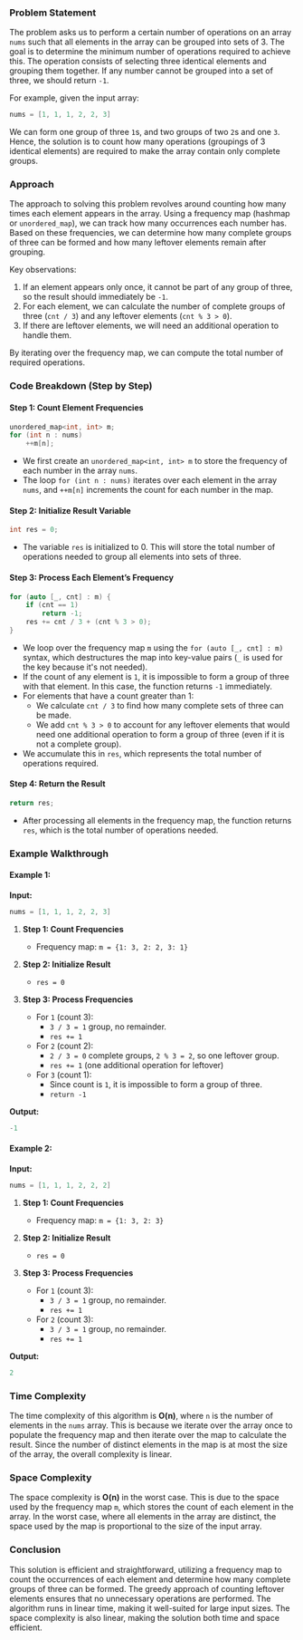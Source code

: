 ### Problem Statement

The problem asks us to perform a certain number of operations on an array `nums` such that all elements in the array can be grouped into sets of 3. The goal is to determine the minimum number of operations required to achieve this. The operation consists of selecting three identical elements and grouping them together. If any number cannot be grouped into a set of three, we should return `-1`.

For example, given the input array:
```cpp
nums = [1, 1, 1, 2, 2, 3]
```
We can form one group of three `1`s, and two groups of two `2`s and one `3`. Hence, the solution is to count how many operations (groupings of 3 identical elements) are required to make the array contain only complete groups.

### Approach

The approach to solving this problem revolves around counting how many times each element appears in the array. Using a frequency map (hashmap or `unordered_map`), we can track how many occurrences each number has. Based on these frequencies, we can determine how many complete groups of three can be formed and how many leftover elements remain after grouping.

Key observations:
1. If an element appears only once, it cannot be part of any group of three, so the result should immediately be `-1`.
2. For each element, we can calculate the number of complete groups of three (`cnt / 3`) and any leftover elements (`cnt % 3 > 0`). 
3. If there are leftover elements, we will need an additional operation to handle them.

By iterating over the frequency map, we can compute the total number of required operations.

### Code Breakdown (Step by Step)

#### Step 1: Count Element Frequencies

```cpp
unordered_map<int, int> m;
for (int n : nums)
    ++m[n];
```

- We first create an `unordered_map<int, int> m` to store the frequency of each number in the array `nums`.
- The loop `for (int n : nums)` iterates over each element in the array `nums`, and `++m[n]` increments the count for each number in the map.

#### Step 2: Initialize Result Variable

```cpp
int res = 0;
```

- The variable `res` is initialized to 0. This will store the total number of operations needed to group all elements into sets of three.

#### Step 3: Process Each Element’s Frequency

```cpp
for (auto [_, cnt] : m) {
    if (cnt == 1)
        return -1;
    res += cnt / 3 + (cnt % 3 > 0);
}
```

- We loop over the frequency map `m` using the `for (auto [_, cnt] : m)` syntax, which destructures the map into key-value pairs (`_` is used for the key because it's not needed).
- If the count of any element is `1`, it is impossible to form a group of three with that element. In this case, the function returns `-1` immediately.
- For elements that have a count greater than 1:
  - We calculate `cnt / 3` to find how many complete sets of three can be made.
  - We add `cnt % 3 > 0` to account for any leftover elements that would need one additional operation to form a group of three (even if it is not a complete group).
- We accumulate this in `res`, which represents the total number of operations required.

#### Step 4: Return the Result

```cpp
return res;
```

- After processing all elements in the frequency map, the function returns `res`, which is the total number of operations needed.

### Example Walkthrough

#### Example 1:

**Input:**
```cpp
nums = [1, 1, 1, 2, 2, 3]
```

1. **Step 1: Count Frequencies**
   - Frequency map: `m = {1: 3, 2: 2, 3: 1}`
   
2. **Step 2: Initialize Result**
   - `res = 0`

3. **Step 3: Process Frequencies**
   - For `1` (count 3): 
     - `3 / 3 = 1` group, no remainder.
     - `res += 1`
   - For `2` (count 2):
     - `2 / 3 = 0` complete groups, `2 % 3 = 2`, so one leftover group.
     - `res += 1` (one additional operation for leftover)
   - For `3` (count 1):
     - Since count is `1`, it is impossible to form a group of three.
     - `return -1`

**Output:**
```cpp
-1
```

#### Example 2:

**Input:**
```cpp
nums = [1, 1, 1, 2, 2, 2]
```

1. **Step 1: Count Frequencies**
   - Frequency map: `m = {1: 3, 2: 3}`

2. **Step 2: Initialize Result**
   - `res = 0`

3. **Step 3: Process Frequencies**
   - For `1` (count 3):
     - `3 / 3 = 1` group, no remainder.
     - `res += 1`
   - For `2` (count 3):
     - `3 / 3 = 1` group, no remainder.
     - `res += 1`
   
**Output:**
```cpp
2
```

### Time Complexity

The time complexity of this algorithm is **O(n)**, where `n` is the number of elements in the `nums` array. This is because we iterate over the array once to populate the frequency map and then iterate over the map to calculate the result. Since the number of distinct elements in the map is at most the size of the array, the overall complexity is linear.

### Space Complexity

The space complexity is **O(n)** in the worst case. This is due to the space used by the frequency map `m`, which stores the count of each element in the array. In the worst case, where all elements in the array are distinct, the space used by the map is proportional to the size of the input array.

### Conclusion

This solution is efficient and straightforward, utilizing a frequency map to count the occurrences of each element and determine how many complete groups of three can be formed. The greedy approach of counting leftover elements ensures that no unnecessary operations are performed. The algorithm runs in linear time, making it well-suited for large input sizes. The space complexity is also linear, making the solution both time and space efficient.